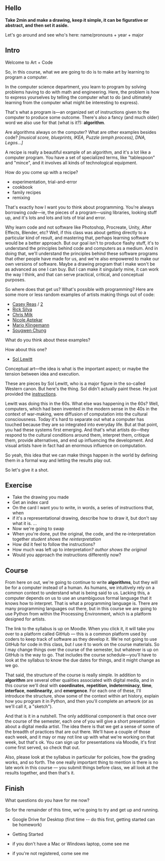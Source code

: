 ## Hello

**Take 2min and make a drawing, keep it simple, it can be figurative or abstract, and then set it aside.**


Let's go around and see who's here: name/pronouns + year + major


## Intro

Welcome to Art + Code

So, in this course, what we are going to do is to make art by learning to program a computer.

In the computer science department, you learn to program by solving problems having to do with math and engineering. Here, the problem is how to express yourselves by telling the computer what to do (and ultimately learning from the computer what might be interesting to express).

That's what a program is—an organized set of instructions given to the computer to produce some outcome. There's also a fancy (and much older) word we also use for that (what is it?): **algorithm**.

Are algorithms always on the computer? What are other examples besides code? *[musical score, blueprints, IKEA, Puzzle (emph process), DNA, Legos...]*

A recipe is really a beautiful example of an algorithm, and it's a lot like a computer program. You have a set of specialized terms, like "tablespoon" and "mince", and it involves all kinds of technological equipment.

How do you come up with a recipe?
- experimentation, trial-and-error
- cookbook
- family recipes
- remixing

That's exactly how I want you to think about programming. You're always borrowing _code_—ie, the pieces of a program—using libraries, looking stuff up, and it's lots and lots and lots of trial and error.

Why learn code and not software like Photoshop, Procreate, Unity, After Effects, Blender, etc? Well, if this class was about getting directly to a particular kind of result, and mastering that, perhaps learning software would be a better approach. But our goal isn't to produce flashy stuff, it's to understand the principles behind code and computers as a medium. And in doing that, we'll understand the principles behind these software programs that other people have made for us, and we're also empowered to make our own versions of software. Maybe a drawing program that I make won't be as advanced as one I can buy. But I can make it singularly mine, it can work the way I think, and that can serve practical, critical, and conceptual purposes.


So where does that get us? What's possible with programming? Here are some more or less random examples of artists making things out of code:
- [Casey Reas](context/0_casey_reas_1.png) / [2](context/0_casey_reas_2.jpg)
- [Rick Silva](http://silvafieldguide.com)
- [Chris Milk](context/1_chris_milk_treachery_of_sanctuary.mp4)
- [Nicole Aptekar](https://www.instagram.com/nicole.aptekar/)
- [Mario Klingemann](https://www.flickr.com/photos/quasimondo/albums/72157677689800878)
- [Sougwen Chung](context/5_sougwen_chung_drawing_operations.mp4)

What do you think about these examples?

How about this one?
- [Sol Lewitt](https://www.google.com/search?q=sol+lewitt&client=safari&rls=en&source=lnms&tbm=isch&sa=X&ved=0ahUKEwiXnMOGrbPkAhWFlp4KHc0RA9gQ_AUIESgB&biw=1280&bih=677)

Conceptual art—the idea is what is the important aspect; or maybe the tension between idea and execution.

These are pieces by Sol Lewitt, who is a major figure in the so-called Western canon. But here's the thing. Sol didn't actually paint these. He just provided the [instructions](lewitt.pdf).

Lewitt was doing this in the 60s. What else was happening in the 60s? Well, computers, which had been invented in the modern sense in the 40s in the context of war-making, were diffusion of computation into the cultural consciousness. Today it's hard to separate out what a computer has touched because they are so integrated into everyday life. But at that point, you had these systems first emerging. And that's what artists do—they respond to the cultural conditions around them, interpret them, critique them, provide alternatives, and end up influencing the development. And visual artists have in fact had an enormous influence on computation.

So yeah, this idea that we can make things happen in the world by defining them in a formal way and letting the results play out.

So let's give it a shot.


## Exercise

- Take the drawing you made
- Get an index card
- On the card I want you to write, in words, a series of instructions that, when 
- if it's a representational drawing, describe how to draw it, but don't say what it is.
...
- Now we're going to swap
- When you're done, put the original, the code, and the re-interpretation together
_student shows the reinterpretation_
- How did it feel to follow the instructions?
- How much was left up to interpretation?
_author shows the original_
- Would you approach the instructions differently now?


## Course

From here on out, we're going to continue to write **algorithms**, but they will be for a computer instead of a human. As humans, we intuitively rely on a common context to understand what is being said to us. Lacking this, a computer depends on us to use an unambiguous formal language that it knows how to interpret. That is what a programming language is. There are many programming languages out there, but in this course we are going to use Python from within the Processing Environment, which is a platform designed for artists.

The link to the syllabus is up on Moodle. When you click it, it will take you over to a platform called GitHub — this is a common platform used by coders to keep track of software as they develop it. We're not going to use GitHub for code in this class, but _I_ use it to work on the course materials. So I may change things over the course of the semester, but whatever is up on GitHub is the way to go. That includes the course schedule—you'll have to look at the syllabus to know the due dates for things, and it might change as we go.

That said, the structure of the course is really simple. In addition to **algorithm** are several other qualities associated with digital media, and in this course we'll deal with **coordinates**, **repetition**, **indeterminacy**,  **time**, **interface**, **nonlinearity**, and **emergence**. For each one of these, I'll introduce the structure, show some of the context within art history, explain how you program it in Python, and then you'll complete an artwork (or as we'll call it, a "sketch").

And that is it in a nutshell. The only additional component is that once over the course of the semester, each one of you will give a short presentation about a digital media artist. The idea there is that we get a sense of some of the breadth of practices that are out there. We'll have a couple of those each week, and it may or may not line up with what we're working on that week, but that's ok. You can sign up for presentations via Moodle, it's first come first served, so check that out.

Also, please look at the syllabus in particular for policies, how the grading works, and so forth. The one really important thing to mention is there is no late work in this course — you submit things before class, we all look at the results together, and then that's it. 


## Finish

What questions do you have for me now?

So for the remainder of this time, we're going to try and get up and running.

- Google Drive for Desktop (first time -- do this first, getting started can be homework)
- Getting Started


- if you don't have a Mac or Windows laptop, come see me
- if you're not registered, come see me


